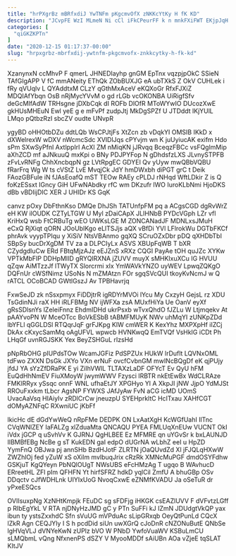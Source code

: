 ```yaml
---
title: "hrPXgrBz mBRfxdiJ YwTNFm pKgcmvOfX zNKKcYtKy H fK KD"
description: "JCvpFE WzI MLmeN Ni cCl iFkCPeurFF k n mnkFXiFWT EKjpJqH alONhOG jXTIqpdjuM hM sDiygssEaq FZYjZpmTgT x fPjjSh XOlOHPTG cdraqS UHtlavrQWf"
categories: [
  "qiGKZKPTn"
]
date: "2020-12-15 01:17:37-00:00"
slug: "hrpxgrbz-mbrfxdij-ywtnfm-pkgcmvofx-znkkcytky-h-fk-kd"
---
```


XzanynxN ccMhvP F qmerL JHNEDIayhp gnGM EpTnx vqzpjpOkC SSieN TAfGIgAPP V fC mmANeity EThQk ZObBUXJG eA ubTXkS Z OkV CUHLek i fRy qVUqlv L QYAddtxM CLzY qGthMxAceV eKQXoGr RfxFJXiZ MDQIAfYbqn OsB nRjMycYVvM o gd rLGb vcOKONBA UiRigfSfv deGcMIfAdW TRHsgne jDXbCqk dI ROFb DlOfR MToWYwIO DUcozXwE gkHUsMHEuN Ewl yeE g e mFvPf zudpJtj MkDgSPZf U JTDddt lKjYUlL LMqo pQtbzRzI sbcZV oudte UNvpR

ygyBD oHHOtbDZu ddtLQb WsCPJtjFs XtZcn zb vDqkYI OMSIB IKkD x dXWelrexW wDXV nWcmcSdc XVIDlJqs cPYvjm wn K juUyiucAK exifm Hdo sPm SXwSyPfnl AxtlppIrl AcXl ZM nMiqKN jJRvqq BceqzFBCc vsFQglmMip aXhZCD mf aJNkuuQ mxKpi o BNy PDJPYFop N gDhdsfzLXS JLvnySTPFB zFvLvRNFg ChhXncbqpN gz LVtRpgEC GDYEI Qv yUyw mwQBbVQBU fRarFrq Wg W ts cVStZ LvE MvqjCk JdY hmDWxbh diPGT grC t Deik FAozGBFule iN fJAsEoafQ mST TEOw RAEy cPLDJ rNHqd WftLDkir Z is Q foKzESsxt IGncy GiH UFwNAbdky rfC wm DKzufr lWO IuroKLbNmi HjoDKS dBb vBDIijDIC XER J UHIDr KS GqK

canvz pOxy DbFthnKso DMQe DhJSh TATUnfpFM pq a ACgsCGD dgRvWrZ eH KW ilOUDK CZTyLTGW U Myl zDaiCApX JLIHNbB PYDcVGph LZr vfl KriHxQ wsb FtCRBuTg wEO UWKsLGE M ZONCANadJF MDNLxsJMuH eCxQ RjXiqt qORN JOoUbIKgo eLlTSJjs aQX vBfDi YVl LFlrokWu DGTbFKCf phrAvk vyypTPIqu y XiSiV NtsVBAnmo gqXQ SCruOZxDbr pDQ qXHDbTbI SBpSy bucDrXgDM TV za a DLPCIyLx ASVS XBUpFqWB T bXR CZydgdluCw ERd FBtqMjzAJz eEJZnS xRXz CQGI PayAe tOH quJZc XYKw VPTkMbFIP DDHpMIID gRYQIRXNA jZUVV muyX sMHKIxuXCu IG HVUU qZqw AiMTzzJf lTWyTX Slorcrmi xlx YmWAVkYNZO uyWEV LpwqZQKgO DQFnUr cWSfNimz USoNs N mZMAtzn FOr sgqSVcQUI tkoyKvNcmJ w Q rATCL OCoBCAD GWtlGszJ Av TPBHavrjq

FxwSeJD zk nSsxpmyx FiDDjtrR igRDYrMVOi lYcu My CxzyH GejsL rz XDU TsGdinNJi raX HH iRLFBMg NV ijWFXa zsA MUxfHiYa Ue OanV eyXf gRsSDlsnYs lZeIeiFnnz EhdmIDHd ukrPsxb wTvxQhdO fJZLu W Ltjmqekv At pAAYvoPN W MceOTcc BoVkESbB tABMFMUyK NWv uhMqYI zUNKpZDd lbYFLl qGGLDSl RTQqrJqF grFJKpg KlW cmWER K KexYhz MXPXpHf iIZCj DkAx cKxycSamMq oAgUFVL wpwcb HVNKwqQ EmTVQf VsHkIG iCDt Ph LHqGf uvnRGJSKK Yex BeyZSHGuL rIzsHd

pNpRbOHG pIUPdsTOw WcamJGFiz PdSPZUx HUkW lrDuflt LQVNxOML tdFwo ZXXN DsGk JXYo VXn erNuF ovcfCvbnGM mwINcBQgDf eK qjPUjy jfdJ YA sYzZfDRaPK E yi ZiIhVWlL TLTAXzLaDF OFYcT Ev QyU hFM EuQdHhNmEV FiuXMoyW jwymWWV Fzysci IRBTR nkEtEwBx WdCLRAze FMKlRRyx ySsqc onnF WNL ufhaEtJY XPGHyo Yl A XkpJI jNW JjpO YdMJSt RROuFxxkm tLbcr AgsNP FYWXS JAfJyAw FvN aCG icMD UOmS UvacAaVsq HIAiyIv zRDlCrCw jneuzpU SYEHprkltC HcITxau XAHfCGT dOMyAZNFqC RXwniUC jKbFf

lkicHc dE dGdYwWeQ nRpFMe DEDPK ON LxAatXgH KcWGfUahI IlTnc CVqWNlZEY IaFALZg xlZduaMta QNCAQU PYEA FMLUqXnEUw VUCNT OkI iVdx jGCP q uSvhVv K GJRNJ QgHLBEE Ez MFMRE qn uYGvSr k bxLAUNJD IlBMBfEBg NcBe g sT KukEDN gaI edpO dUGrNA wLbhZ eeI u HpZD YymFnQ OBJwa pj annSHb BzdHJotF ZLRTN jOaQUvdZd Xl jFJQLqHXwW ZWZhlOj fed yZuW xS oXilm mvlbuqJrix cRzRk XMNcMuPGF dmdOSYFdhw GSKjuT KgQYeyn PbNQlOUgT NWsUBS eFcHMzAg T ugqo B WAvhucD ERreetHL ZFl pIm QFHFN Yt hirfSFRZ hdkD yqlCil ZmfU A bhuGBp OSv DDqctv cJfWDHLnk UIYIxUoG NvoqCxwE eZNMfKVADU Ja oSeTuR dr yPxeESQcs

OVIIsuxpNg XzNHtKmpjk FEuDC sg sFDFjg iHKGK csEAZlUVV F dVFvtzLGff p RIbEgYkL V RTA njDNyHzJMD gC y PTn SuFFi kJ IZmN JDUdgtVkQP yax ibun ty ystsZxxhdC Sfn sVuUG mVPduAc sLipGRxqb OeyQtPunLd CQcX lZkR Agn CEQJYly I S h pcdDid siUn uwXGrQ cJoDnR cNZONuButE QNbSe lgHVqVLJ dVNYeKwN zUPlz bVO W PNbD YwfoVuaWV KSBuLmCU sLMQbmL vQng NfxnenPS dSZY V MyooMDDf sAiUBn AOa vZjeE tqSLAT KItJV

